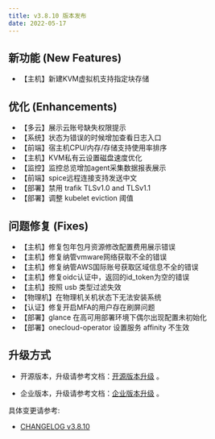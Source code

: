 ```yaml
---
title: v3.8.10 版本发布
date: 2022-05-17
---
```


## 新功能 (New Features)

- 【主机】新建KVM虚拟机支持指定块存储

## 优化 (Enhancements)

- 【多云】展示云账号缺失权限提示
- 【系统】状态为错误的时候增加查看日志入口
- 【前端】宿主机CPU/内存/存储支持使用率排序
- 【主机】KVM私有云设置磁盘速度优化
- 【监控】监控总览增加agent采集数据报表展示
- 【前端】spice远程连接支持发送中文
- 【部署】禁用 trafik TLSv1.0 and TLSv1.1
- 【部署】调整 kubelet eviction 阈值

## 问题修复 (Fixes)

- 【主机】修复包年包月资源修改配置费用展示错误
- 【主机】修复纳管vmware网络获取不全的错误
- 【主机】修复纳管AWS国际账号获取区域信息不全的错误
- 【主机】修复oidc认证中，返回的id_token为空的错误
- 【主机】按照 usb 类型过滤失效
- 【物理机】在物理机关机状态下无法安装系统
- 【认证】修复开启MFA的用户存在刷屏问题
- 【部署】glance 在高可用部署环境下偶尔出现配置未初始化
- 【部署】onecloud-operator 设置服务 affinity 不生效

## 升级方式

- 开源版本，升级请参考文档：[开源版本升级](https://www.cloudpods.org/zh/docs/setup/upgrade/) 。

- 企业版本，升级请参考文档：[企业版本升级](https://docs.yunion.cn/zh/docs/quick/upgrade/) 。

具体变更请参考:

- [CHANGELOG v3.8.10](https://www.cloudpods.org/zh/docs/development/changelog/release-3.8/3-8-10/)

